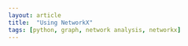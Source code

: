 ```yaml
---
layout: article
title:  "Using NetworkX"
tags: [python, graph, network analysis, networkx]
---
```


```python

```

